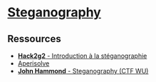 # [Steganography](https://fr.wikipedia.org/wiki/St%C3%A9ganographie)

## Ressources

- [**Hack2g2** - Introduction à la stéganographie](https://videos.hack2g2.fr/videos/watch/2e3043a4-14c0-457c-8a4f-5fa3a28b7e69)
- [Aperisolve](https://aperisolve.fr/)
- [**John Hammond** - Steganography (CTF WU)](https://www.youtube.com/watch?v=I-HQJPoTZSc&list=PL1H1sBF1VAKV6rTEh76pxQKgeFwme5gsT)